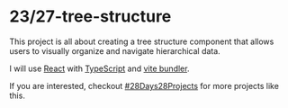 # 23/27-tree-structure

This project is all about creating a tree structure component that allows users to visually organize and navigate hierarchical data.

I will use [React](https://reactjs.org/) with [TypeScript](https://www.typescriptlang.org/) and [vite bundler](https://vitejs.dev/).

If you are interested, checkout [#28Days28Projects](https://github.com/kruzkasu223/28Days28Projects) for more projects like this.
